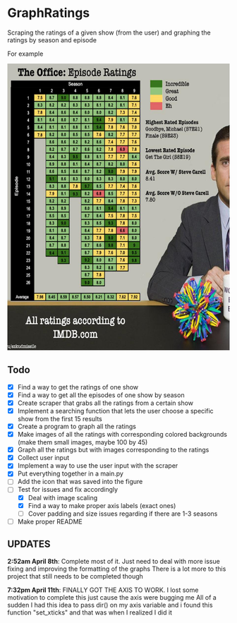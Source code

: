 # GraphRatings
Scraping the ratings of a given show (from the user) and graphing the ratings by season and episode

For example

<img src="images/example.jpg" alt="fuck this dosnt work" id="example" height="650" width="650">

## Todo
- [x] Find a way to get the ratings of one show
- [x] Find a way to get all the episodes of one show by season
- [x] Create scraper that grabs all the ratings from a certain show
- [x] Implement a searching function that lets the user choose a specific show from the first 15 results
- [x] Create a program to graph all the ratings
- [x] Make images of all the ratings with corresponding colored backgrounds (make them small images, maybe 100 by 45)
- [x] Graph all the ratings but with images corresponding to the ratings
- [x] Collect user input
- [x] Implement a way to use the user input with the scraper
- [x] Put everything together in a main.py
- [ ] Add the icon that was saved into the figure
- [ ] Test for issues and fix accordingly
  - [x] Deal with image scaling
  - [x] Find a way to make proper axis labels (exact ones)
  - [ ] Cover padding and size issues regarding if there are 1-3 seasons
- [ ] Make proper README

## UPDATES
**2:52am April 8th**: Complete most of it. Just need to deal with more issue fixing and improving the formatting of the graphs
                      There is a lot more to this project that still needs to be completed though

**7:32pm April 11th**: FINALLY GOT THE AXIS TO WORK. I lost some motivation to complete this just cause the axis were bugging me
                       All of a sudden I had this idea to pass dir() on my axis variable and i found this function "set_xticks"
                       and that was when I realized I did it
